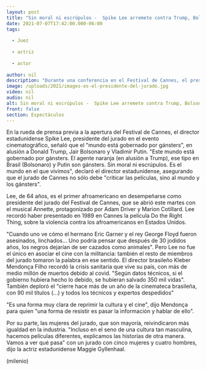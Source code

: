 ```yaml
---
layout: post
title: "Sin moral ni escrúpulos -  Spike Lee arremete contra Trump, Bolsonaro y Putin"
date: 2021-07-07T17:42:00.000-06:00
tags:
  
  - Juez
  
  - actriz
  
  - actor
  
author: nil
description: "Durante una conferencia en el Festival de Cannes, el presidente del jurado también criticó la brutalidad contra los afroamericanos en Estados Unidos."
image: /uploads/2021/images-es-el-presidente-del-jurado.jpg
video: nil
audio: nil
alt: Sin moral ni escrúpulos -  Spike Lee arremete contra Trump, Bolsonaro y Putin
front: false
section: Espectáculos
---
```


En la rueda de prensa previa a la apertura del Festival de Cannes, el director estadunidense Spike Lee, presidente del jurado en el evento cinematográfico, señaló que el "mundo está gobernado por gánsters", en alusión a Donald Trump, Jair Bolsonaro y Vladimir Putin. "Este mundo está gobernado por gánsters. El agente naranja (en alusión a Trump), ese tipo en Brasil (Bolsonaro) y Putin son gánsters. Sin moral ni escrúpulos. Es el mundo en el que vivimos", declaró el director estadunidense, asegurando que el jurado de Cannes no sólo debe "criticar las películas, sino al mundo y los gánsters".

Lee, de 64 años, es el primer afroamericano en desempeñarse como presidente del jurado del Festival de Cannes, que se abrió este martes con el musical Annette, protagonizado por Adam Driver y Marion Cotillard. Lee recordó haber presentado en 1989 en Cannes la película Do the Right Thing, sobre la violencia contra los afroamericanos en Estados Unidos.  

"Cuando uno ve cómo el hermano Eric Garner y el rey George Floyd fueron asesinados, linchados... Uno podría pensar que después de 30 jodidos años, los negros dejarían de ser cazados como animales". Pero Lee no fue el único en asociar el cine con la militancia: también el resto de miembros del jurado tomaron la palabra en ese sentido. El director brasileño Kleber Mendonça Filho recordó la crisis sanitaria que vive su país, con más de medio millón de muertos debido al covid. "Según datos técnicos, si el gobierno hubiera hecho lo debido, se hubieran salvado 350 mil vidas". También deploró el "cierre hace más de un año de la cinemateca brasileña, con 90 mil títulos (...) y todos los técnicos y expertos despedidos"

"Es una forma muy clara de reprimir la cultura y el cine", dijo Mendonça para quien "una forma de resistir es pasar la información y hablar de ello". 

Por su parte, las mujeres del jurado, que son mayoría, reivindicaron más igualdad en la industria. 
"Incluso en el seno de una cultura tan masculina, hacemos películas diferentes, explicamos las historias de otra manera. Vamos a ver qué pasa" con un jurado con cinco mujeres y cuatro hombres, dijo la actriz estadunidense Maggie Gyllenhaal. 

(milenio)